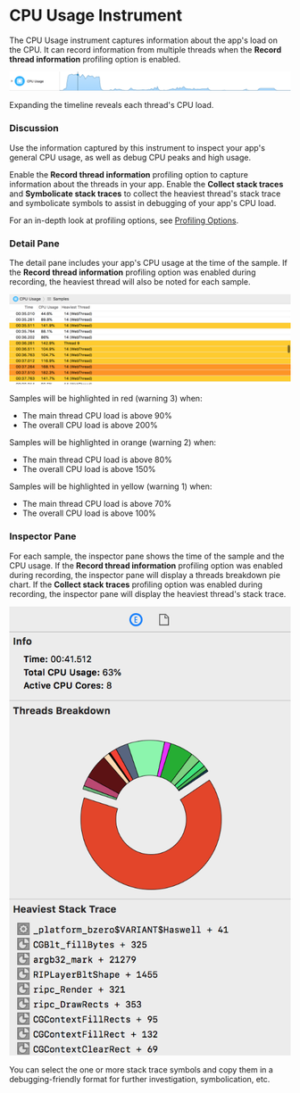 # CPU Usage Instrument

The CPU Usage instrument captures information about the app's load on the CPU. It can record information from multiple threads when the **Record thread information** profiling option is enabled.

![CPU Usage](Resources/Instrument_CPUUsage.png "CPU Usage")

Expanding the timeline reveals each thread's CPU load.

### Discussion

Use the information captured by this instrument to inspect your app's general CPU usage, as well as debug CPU peaks and high usage.

Enable the **Record thread information** profiling option to capture information about the threads in your app. Enable the **Collect stack traces** and **Symbolicate stack traces** to collect the heaviest thread's stack trace and symbolicate symbols to assist in debugging of your app's CPU load.

For an in-depth look at profiling options, see [Profiling Options](ProfilingOptions.md).

### Detail Pane

The detail pane includes your app's CPU usage at the time of the sample. If the **Record thread information** profiling option was enabled during recording, the heaviest thread will also be noted for each sample.

![CPU Usage Detail Pane](Resources/Instrument_CPUUsage_DetailPane.png "CPU Usage Detail Pane")

Samples will be highlighted in red (warning 3) when:

* The main thread CPU load is above 90%
* The overall CPU load is above 200%

Samples will be highlighted in orange (warning 2) when:

* The main thread CPU load is above 80%
* The overall CPU load is above 150%

Samples will be highlighted in yellow (warning 1) when:

* The main thread CPU load is above 70%
* The overall CPU load is above 100%

### Inspector Pane

For each sample, the inspector pane shows the time of the sample and the CPU usage. If the **Record thread information** profiling option was enabled during recording, the inspector pane will display a threads breakdown pie chart. If the **Collect stack traces** profiling option was enabled during recording, the inspector pane will display the heaviest thread's stack trace.

![CPU Usage Inspector Pane](Resources/Instrument_CPUUsage_InspectorPane.png "CPU Usage Inspector Pane")

You can select the one or more stack trace symbols and copy them in a debugging-friendly format for further investigation, symbolication, etc.